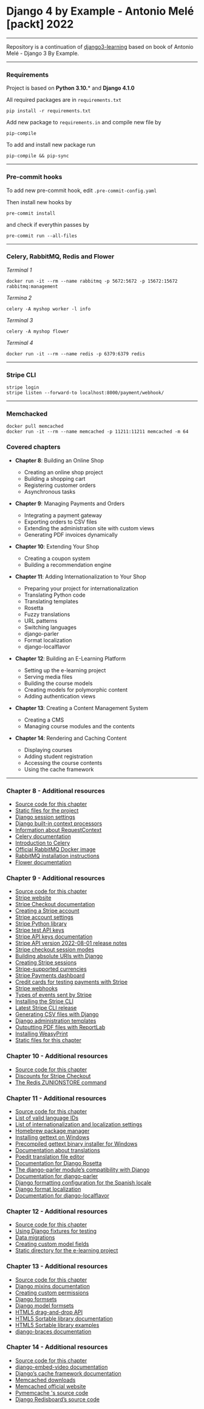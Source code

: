# Django 4 by Example - Antonio Melé [packt] 2022
***
Repository is a continuation of [django3-learning](https://github.com/bartoszcholewa/django3-learning)
based on book of Antonio Melé - Django 3 By Example.
***
### Requirements
Project is based on **Python 3.10.*** and **Django 4.1.0**

All required packages are in `requirements.txt`
```shell
pip install -r requirements.txt
```
Add new package to `requirements.in` and compile new file by
```shell
pip-compile
```
To add and install new package run
```shell
pip-compile && pip-sync
```
***
### Pre-commit hooks
To add new pre-commit hook, edit `.pre-commit-config.yaml`

Then install new hooks by
```shell
pre-commit install
```
and check if everythin passes by
```shell
pre-commit run --all-files
```
***
### Celery, RabbitMQ, Redis and Flower
_Terminal 1_
```shell
docker run -it --rm --name rabbitmq -p 5672:5672 -p 15672:15672 rabbitmq:management
```
_Termina 2_
```shell
celery -A myshop worker -l info
```
_Terminal 3_
```shell
celery -A myshop flower
```
_Terminal 4_
```shell
docker run -it --rm --name redis -p 6379:6379 redis
```
***
### Stripe CLI
```shell
stripe login
stripe listen --forward-to localhost:8000/payment/webhook/
```
***
### Memchacked
```shell
docker pull memcached
docker run -it --rm --name memcached -p 11211:11211 memcached -m 64
```
### Covered chapters
* **Chapter 8**: Building an Online Shop
   * Creating an online shop project
   * Building a shopping cart
   * Registering customer orders
   * Asynchronous tasks

* **Chapter 9**: Managing Payments and Orders
   * Integrating a payment gateway
   * Exporting orders to CSV files
   * Extending the administration site with custom views
   * Generating PDF invoices dynamically

* **Chapter 10**: Extending Your Shop
  * Creating a coupon system
  * Building a recommendation engine

* **Chapter 11**: Adding Internationalization to Your Shop
  * Preparing your project for internationalization
  * Translating Python code
  * Translating templates
  * Rosetta
  * Fuzzy translations
  * URL patterns
  * Switching languages
  * django-parler
  * Format localization
  * django-localflavor

* **Chapter 12**: Building an E-Learning Platform
  * Setting up the e-learning project
  * Serving media files
  * Building the course models
  * Creating models for polymorphic content
  * Adding authentication views

* **Chapter 13**: Creating a Content Management System
  * Creating a CMS
  * Managing course modules and the contents

* **Chapter 14**: Rendering and Caching Content
  * Displaying courses
  * Adding student registration
  * Accessing the course contents
  * Using the cache framework

***
### Chapter 8 - Additional resources
- [Source code for this chapter](https://github.com/PacktPublishing/Django-4-by-example/tree/main/Chapter08)
- [Static files for the project](https://github.com/PacktPublishing/Django-4-by-Example/tree/main/Chapter08/myshop/shop/static)
- [Django session settings](https://docs.djangoproject.com/en/4.1/ref/settings/#sessions)
- [Django built-in context processors](https://docs.djangoproject.com/en/4.1/ref/templates/api/#built-in-template-context-processors)
- [Information about RequestContext](https://docs.djangoproject.com/en/4.1/ref/templates/api/#django.template.RequestContext)
- [Celery documentation](https://docs.celeryq.dev/en/stable/index.html)
- [Introduction to Celery](https://docs.celeryq.dev/en/stable/getting-started/introduction.html)
- [Official RabbitMQ Docker image](https://hub.docker.com/_/rabbitmq)
- [RabbitMQ installation instructions](https://www.rabbitmq.com/download.html)
- [Flower documentation](https://flower.readthedocs.io/)

### Chapter 9 - Additional resources
- [Source code for this chapter](https://github.com/PacktPublishing/Django-4-by-example/tree/main/Chapter09)
- [Stripe website](https://www.stripe.com/)
- [Stripe Checkout documentation](https://stripe.com/docs/payments/checkout)
- [Creating a Stripe account](https://dashboard.stripe.com/register)
- [Stripe account settings](https://dashboard.stripe.com/settings/account)
- [Stripe Python library](https://github.com/stripe/stripe-python)
- [Stripe test API keys](https://dashboard.stripe.com/test/apikeys)
- [Stripe API keys documentation](https://stripe.com/docs/keys)
- [Stripe API version 2022-08-01 release notes](https://stripe.com/docs/upgrades#2022-08-01)
- [Stripe checkout session modes](https://stripe.com/docs/api/checkout/sessions/object#checkout_session_object-mode)
- [Building absolute URIs with Django](https://docs.djangoproject.com/en/4.1/ref/request-response/#django.http.HttpRequest.build_absolute_uri)
- [Creating Stripe sessions](https://stripe.com/docs/api/checkout/sessions/create)
- [Stripe-supported currencies](https://stripe.com/docs/currencies)
- [Stripe Payments dashboard](https://dashboard.stripe.com/test/payments)
- [Credit cards for testing payments with Stripe](https://stripe.com/docs/testing)
- [Stripe webhooks](https://dashboard.stripe.com/test/webhooks)
- [Types of events sent by Stripe](https://stripe.com/docs/api/events/types)
- [Installing the Stripe CLI](https://stripe.com/docs/stripe-cli#install)
- [Latest Stripe CLI release](https://github.com/stripe/stripe-cli/releases/latest)
- [Generating CSV files with Django](https://docs.djangoproject.com/en/4.1/howto/outputting-csv/)
- [Django administration templates](https://github.com/django/django/tree/4.0/django/contrib/admin/templates/admin)
- [Outputting PDF files with ReportLab](https://docs.djangoproject.com/en/4.1/howto/outputting-pdf/)
- [Installing WeasyPrint](https://weasyprint.readthedocs.io/en/latest/install.html)
- [Static files for this chapter](https://github.com/PacktPublishing/Django-4-by-Example/tree/main/Chapter09/myshop/shop/static)

### Chapter 10 - Additional resources
- [Source code for this chapter](https://github.com/PacktPublishing/Django-4-by-example/tree/main/Chapter10)
- [Discounts for Stripe Checkout](https://stripe.com/docs/payments/checkout/discounts)
- [The Redis ZUNIONSTORE command](https://redis.io/commands/zunionstore/)

### Chapter 11 - Additional resources
- [Source code for this chapter](https://github.com/PacktPublishing/Django-4-by-example/tree/main/Chapter11)
- [List of valid language IDs](http://www.i18nguy.com/unicode/language-identifiers.html)
- [List of internationalization and localization settings](https://docs.djangoproject.com/en/4.1/ref/settings/#globalization-i18n-l10n)
- [Homebrew package manager](https://brew.sh/)
- [Installing gettext on Windows](https://docs.djangoproject.com/en/4.1/topics/i18n/translation/#gettext-on-windows)
- [Precompiled gettext binary installer for Windows](https://mlocati.github.io/articles/gettext-iconv-windows.html)
- [Documentation about translations](https://docs.djangoproject.com/en/4.1/topics/i18n/translation/)
- [Poedit translation file editor](https://poedit.net/)
- [Documentation for Django Rosetta](https://django-rosetta.readthedocs.io/)
- [The django-parler module’s compatibility with Django](https://django-parler.readthedocs.io/en/latest/compatibility.html)
- [Documentation for django-parler](https://django-parler.readthedocs.io/en/latest/)
- [Django formatting configuration for the Spanish locale](https://github.com/django/django/blob/stable/4.0.x/django/conf/locale/es/formats.py)
- [Django format localization](https://docs.djangoproject.com/en/4.1/topics/i18n/formatting/)
- [Documentation for django-localflavor](https://django-localflavor.readthedocs.io/en/latest/)

### Chapter 12 - Additional resources
- [Source code for this chapter](https://github.com/PacktPublishing/Django-4-by-example/tree/main/Chapter12)
- [Using Django fixtures for testing](https://docs.djangoproject.com/en/4.1/topics/testing/tools/#fixture-loading)
- [Data migrations](https://docs.djangoproject.com/en/4.1/topics/migrations/#data-migrations)
- [Creating custom model fields](https://docs.djangoproject.com/en/4.1/howto/custom-model-fields/)
- [Static directory for the e-learning project](https://github.com/PacktPublishing/Django-4-by-Example/tree/main/Chapter12/educa/courses/static)

### Chapter 13 - Additional resources
- [Source code for this chapter](https://github.com/PacktPublishing/Django-4-by-example/tree/main/Chapter13)
- [Django mixins documentation](https://docs.djangoproject.com/en/4.1/topics/class-based-views/mixins/)
- [Creating custom permissions](https://docs.djangoproject.com/en/4.1/topics/auth/customizing/#custom-permissions)
- [Django formsets](https://docs.djangoproject.com/en/4.1/topics/forms/formsets/)
- [Django model formsets](https://docs.djangoproject.com/en/4.1/topics/forms/modelforms/#model-formsets)
- [HTML5 drag-and-drop API](https://www.w3schools.com/html/html5_draganddrop.asp)
- [HTML5 Sortable library documentation](https://github.com/lukasoppermann/html5sortable)
- [HTML5 Sortable library examples](https://lukasoppermann.github.io/html5sortable/)
- [django-braces documentation](https://django-braces.readthedocs.io/)

### Chapter 14 - Additional resources
- [Source code for this chapter](https://github.com/PacktPublishing/Django-4-by-example/tree/main/Chapter14)
- [django-embed-video documentation](https://django-embed-video.readthedocs.io/en/latest/)
- [Django’s cache framework documentation](https://docs.djangoproject.com/en/4.1/topics/cache/)
- [Memcached downloads](https://memcached.org/downloads)
- [Memcached official website](https://memcached.org)
- [Pymemcache 's source code](https://github.com/pinterest/pymemcache)
- [Django Redisboard’s source code](https://github.com/ionelmc/django-redisboard)
